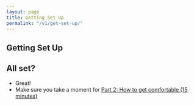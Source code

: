 ```yaml
---
layout: page
title: Getting Set Up
permalink: "/v1/get-set-up/"
---
```

## Getting Set Up

## All set?
- Great! 
- Make sure you take a moment for [Part 2: How to get comfortable (15 minutes)](/v1/get-comfortable)
